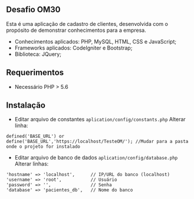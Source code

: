 ## Desafio OM30


Esta é uma aplicação de cadastro de clientes, desenvolvida com o propósito de demonstrar conhecimentos para a empresa.
* Conhecimentos aplicados: PHP, MySQL, HTML, CSS e JavaScript;
* Frameworks aplicados: CodeIgniter e Bootstrap;
* Biblioteca: JQuery;



## Requerimentos

* Necessário PHP > 5.6



## Instalação

* Editar arquivo de constantes ``` aplication/config/constants.php ```
Alterar linha:

```
defined('BASE_URL') or define('BASE_URL','https://localhost/TesteOM/'); //Mudar para a pasta onde o projeto for instalado
```

* Editar arquivo de banco de dados ``` aplication/config/database.php ```
Alterar linhas:
```
'hostname' => 'localhost',      // IP/URL do banco (localhost)
'username' => 'root',           // Usuário
'password' => '',               // Senha
'database' => 'pacientes_db',   // Nome do banco
```

